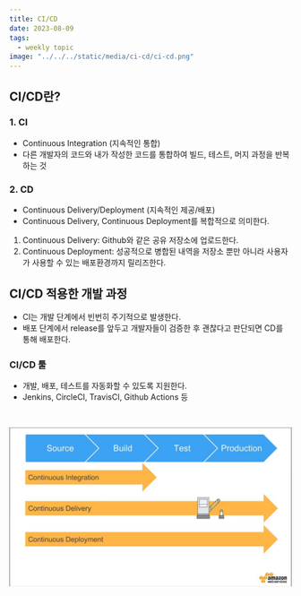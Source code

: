 ```yaml
---
title: CI/CD
date: 2023-08-09
tags:
  - weekly topic
image: "../../../static/media/ci-cd/ci-cd.png"
---
```


## CI/CD란?

### 1. CI

- Continuous Integration (지속적인 통합)
- 다른 개발자의 코드와 내가 작성한 코드를 통합하여 빌드, 테스트, 머지 과정을 반복하는 것

### 2. CD

- Continuous Delivery/Deployment (지속적인 제공/배포)
- Continuous Delivery, Continuous Deployment를 복합적으로 의미한다.

1. Continuous Delivery: Github와 같은 공유 저장소에 업로드한다.
2. Continuous Deployment: 성공적으로 병합된 내역을 저장소 뿐만 아니라 사용자가 사용할 수 있는 배포환경까지 릴리즈한다.

## CI/CD 적용한 개발 과정

- CI는 개발 단계에서 빈번히 주기적으로 발생한다.
- 배포 단계에서 release를 앞두고 개발자들이 검증한 후 괜찮다고 판단되면 CD를 통해 배포한다.

### CI/CD 툴

- 개발, 배포, 테스트를 자동화할 수 있도록 지원한다.
- Jenkins, CircleCI, TravisCI, Github Actions 등

<br>

![ci-cd](../../../static/media/ci-cd/ci-cd.png)
